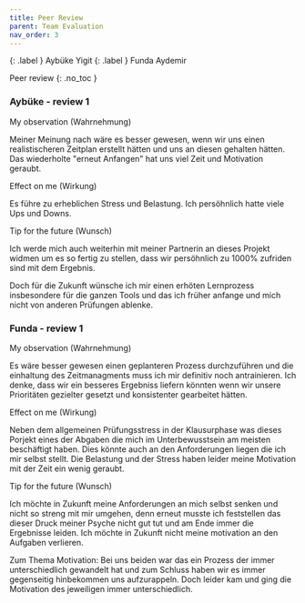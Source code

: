 ```yaml
---
title: Peer Review
parent: Team Evaluation
nav_order: 3
---
```


{: .label }
Aybüke Yigit 
{: .label }
Funda Aydemir 

Peer review
{: .no_toc }
</details>

### Aybüke - review 1

My observation (Wahrnehmung)

Meiner Meinung nach wäre es besser gewesen, wenn wir uns einen realistischeren Zeitplan erstellt hätten und uns an diesen gehalten hätten. 
Das wiederholte "erneut Anfangen" hat uns viel Zeit und Motivation geraubt. 

Effect on me (Wirkung)

Es führe zu erheblichen Stress und Belastung. 
Ich persöhnlich hatte viele Ups und Downs.

Tip for the future (Wunsch)

Ich werde mich auch weiterhin mit meiner Partnerin an dieses Projekt widmen um es so fertig zu stellen, dass wir persöhnlich zu 1000% zufriden sind mit dem Ergebnis.

Doch für die Zukunft wünsche ich mir einen erhöten Lernprozess insbesondere für die ganzen Tools und das ich früher anfange und mich nicht von anderen Prüfungen ablenke. 


### Funda - review 1

My observation (Wahrnehmung)

Es wäre besser gewesen einen geplanteren Prozess durchzuführen und die einhaltung des Zeitmanagments muss ich mir definitiv noch antrainieren. 
Ich denke, dass wir ein besseres Ergebniss liefern könnten wenn wir unsere Prioritäten gezielter gesetzt und konsistenter gearbeitet hätten.


Effect on me (Wirkung)

Neben dem allgemeinen Prüfungsstress in der Klausurphase was dieses Porjekt eines der Abgaben die mich im Unterbewusstsein am meisten beschäftigt haben. 
Dies könnte auch an den Anforderungen liegen die ich mir selbst stellt. 
Die Belastung und der Stress haben leider meine Motivation mit der Zeit ein wenig geraubt.  

Tip for the future (Wunsch)

Ich möchte in Zukunft meine Anforderungen an mich selbst senken und nicht so streng mit mir umgehen, denn erneut musste ich feststellen das dieser Druck meiner Psyche nicht gut tut und am Ende immer die Ergebnisse leiden. 
Ich möchte in Zukunft nicht meine motivation an den Aufgaben verlieren. 



Zum Thema Motivation: 
Bei uns beiden war das ein Prozess der immer unterschiedlich gewandelt hat und zum Schluss haben wir es immer gegenseitig hinbekommen uns aufzurappeln. 
Doch leider kam und ging die Motivation des jeweiligen immer unterschiedlich. 